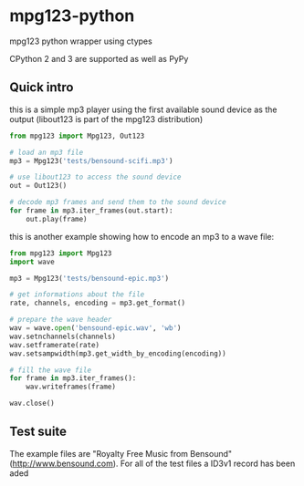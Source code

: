 # mpg123-python
mpg123 python wrapper using ctypes

CPython 2 and 3 are supported as well as PyPy

## Quick intro

this is a simple mp3 player using the first available sound device as the output (libout123 is part of the mpg123 distribution)

```python
from mpg123 import Mpg123, Out123

# load an mp3 file
mp3 = Mpg123('tests/bensound-scifi.mp3')

# use libout123 to access the sound device
out = Out123()

# decode mp3 frames and send them to the sound device
for frame in mp3.iter_frames(out.start):
    out.play(frame)
```

this is another example showing how to encode an mp3 to a wave file:

```python
from mpg123 import Mpg123
import wave

mp3 = Mpg123('tests/bensound-epic.mp3')

# get informations about the file
rate, channels, encoding = mp3.get_format()

# prepare the wave header
wav = wave.open('bensound-epic.wav', 'wb')
wav.setnchannels(channels)
wav.setframerate(rate)
wav.setsampwidth(mp3.get_width_by_encoding(encoding))

# fill the wave file
for frame in mp3.iter_frames():
    wav.writeframes(frame)

wav.close()
```

## Test suite

The example files are "Royalty Free Music from Bensound" (http://www.bensound.com). For all of the test files a ID3v1 record has been aded

